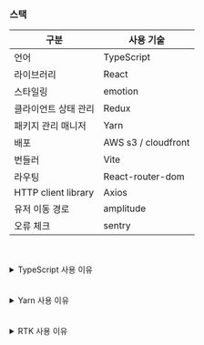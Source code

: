 ### 스택

| 구분                 | 사용 기술           |
| -------------------- | ------------------- |
| 언어                 | TypeScript          |
| 라이브러리           | React               |
| 스타일링             | emotion             |
| 클라이언트 상태 관리 | Redux               |
| 패키지 관리 매니저   | Yarn                |
| 배포                 | AWS s3 / cloudfront |
| 번들러               | Vite                |
| 라우팅               | React-router-dom    |
| HTTP client library  | Axios               |
| 유저 이동 경로       | amplitude           |
| 오류 체크            | sentry              |

<br/>
<br/>


<details>
<summary>TypeScript 사용 이유</summary>
<aside>
💡 프론트엔드 언어

</aside>

프론트엔드의 언어는 대표적으로 Javascript가 있다. JS로 웹사이트를 동적으로 만들어주고 복잡한 기능들을 

구현가능 하게 만들어 주기 때문에 웹사이트에서 필수적이다.

![스크린샷 2023-09-12 오후 5.14.13.png](https://prod-files-secure.s3.us-west-2.amazonaws.com/a5593314-9384-4e17-a350-19af4a9f6f52/8fd912c6-f8af-4cfe-8c34-8c293fb709ea/%E1%84%89%E1%85%B3%E1%84%8F%E1%85%B3%E1%84%85%E1%85%B5%E1%86%AB%E1%84%89%E1%85%A3%E1%86%BA_2023-09-12_%E1%84%8B%E1%85%A9%E1%84%92%E1%85%AE_5.14.13.png)

위의 표를 보면 typescript 정말 빠르게 치고 올라고 오고있는 언어인데 회사에서도 가장 많이 사용 되는 언어이다.

<aside>
💡 왜 Typescript를 사용할까?

</aside>

| Javascript | Typescript |
| --- | --- |
| 동적타입 언어 | 정적타입 언어 |
| 인터프리터 언어 | 컴파일 언어 |
| 독립적으로 사용가능 | 자바스크립트에 의존적임 (자바스크립트로 컴파일된 후 실행) |
| 좀 더 유연함 (타입에 제한을 받지 않으므로) | 더 나은 구조와 간결함, 일관성, 재사용성 |
| .js 확장자 | .ts 확장자 |
| 작고 간단한 프로젝트에 적합함 | 복잡한 프로젝트에 적합함 |

JS는 동적 타입으로 모든 변수나 객체를 타입 지정을 하지 않는다는점이 있다.(이건 장점이며 단점이다.)

이단점을 보완해서 나온것이 TS이다.

![스크린샷 2023-09-12 오후 5.14.04.png](https://prod-files-secure.s3.us-west-2.amazonaws.com/a5593314-9384-4e17-a350-19af4a9f6f52/b79117b8-a27d-45f6-b38b-356914ebb228/%E1%84%89%E1%85%B3%E1%84%8F%E1%85%B3%E1%84%85%E1%85%B5%E1%86%AB%E1%84%89%E1%85%A3%E1%86%BA_2023-09-12_%E1%84%8B%E1%85%A9%E1%84%92%E1%85%AE_5.14.04.png)

위표에서 보면 단연 JS가 가장 많이 사용하지만 단점에 대한 보완으로 나온 TS가 빠르게 올라오는 것을 확인할수있다.

### **버그 예방**

자바스크립트의 버그 중 15%를 타입스크립트의 사용으로 미리 예방할 수 있다는 연구가 있다고 합니다. 자바스크립트는 선언할 때 타입을 지정해주지 않기 때문에 동작하면서 언제 나도 모르게 형변환이 되어 있을 수도 있고, 그런 부분으로 인해 예기치 않은 버그가 발생할 수도 있습니다. 심지어 인터프립터 언어 특성상 그런 버그들을 찾는 것 조차 쉽지 않죠. 컴파일 과정이 없기 때문에 에러를 출력하지 않고 실행되기 때문입니다. 타입스크립트를 사용한다고해서 모든 버그를 완전히 막을 수 있는 것은 아니지만 적어도 컴파일단계에서 타입관련 에러는 막을 수 있습니다. 예를들어, strictNullCheck 옵션을 true로 해놨다면 객체/null/undefined가 할당될 수 있는 변수가 있을 때, null이나 undefined가 아닌지 체크하지 않고서는 객체의 속성을 가져올 수 없습니다.

### **더 나은 개발자 경험과 코드 퀄리티 향상**

자바스크립트로 코드를 작성할 때, 객체의 필드나 함수의 매개변수로 들어오는 값이 무엇인지 알기 위해 여러 파일들을 살펴봐야했던 경험이 있을 것입니다. 하지만 타입스크립트를 제대로 사용함으로써 얻을 수 있는 가장 큰 장점중에 하나는 변수의 이름뿐만 아니라 그 데이터의 "type"까지 알 수 있게 해준다는 것입니다. 그래서 코드 작성이 좀 더 쉽고 직관적이게 만들어줍니다. 개발자는 로직과 같은 큰 구조들에만 집중할 수 있게 해주는 것이죠.

또한 오브젝트 안의 속성값을 하나하나 기억할 필요없이 IDE가 자동으로 리스트업 해주기 때문에 개발자 입장에서는 훨신 편해집니다.

### **크로스브라우징(브라우저 호환성) 문제 해결**

모든 브라우저의 지원을 걱정해야하는 프론트개발자 입장에서는 ES6+을 써도 될지 고민이 많을 것입니다. 하지만 타입스크립트는 컴파일 과정에서 ES6+ 문법들을 ES5(또는 ES3)로 바꿔주기 때문에 Babel의 도움 없이 크로스브라우징 문제를 해결할 수 있습니다.

<aside>
💡 꼭 TS여야만 할까?

</aside>

물론 TS만이 아니다 ajv라는 라이브러리를 대표적으로 생각할수있는데 다운로드수는 TS의 2배라고 할수있고 알아본결과 좀더 자세한 type지정이 가능하다.

![스크린샷 2023-09-12 오후 5.13.01.png](https://prod-files-secure.s3.us-west-2.amazonaws.com/a5593314-9384-4e17-a350-19af4a9f6f52/ba6c4fe8-bf59-4a83-ad3e-9de8396af18a/%E1%84%89%E1%85%B3%E1%84%8F%E1%85%B3%E1%84%85%E1%85%B5%E1%86%AB%E1%84%89%E1%85%A3%E1%86%BA_2023-09-12_%E1%84%8B%E1%85%A9%E1%84%92%E1%85%AE_5.13.01.png)

### 그럼왜? ajv를 사용하지 않고 TS를 사용할까?

이번 프로젝트는 취업이 목표이기때문에 회사에서 가장 많이 사용하는 언어를 채택할수밖에 없었다. 물론 TS가 않좋다는건 아니지만 지금 프론트엔드 개발자 구직 사이트를 가보면 프론트엔드 개발자 공고에는 필수적으로 TS가 

있기에 사용을 지향했던거 같다.그리고 접하기 어려웠던 ajv보다 TS는 접하기 쉽고 공용언어 같은 느낌이라 도저히 배제할수 없었다.

참고 : https://npmtrends.com/ajv-vs-typescript

참고 : https://octoverse.github.com/2022/top-programming-languages

</details>


<br/>
<br/>

<details>
<summary>Yarn 사용 이유</summary>
<aside>
<img src="https://noticon-static.tammolo.com/dgggcrkxq/image/upload/v1581488166/noticon/teg1ooxzhglorh6rk9hs.png" alt="https://noticon-static.tammolo.com/dgggcrkxq/image/upload/v1581488166/noticon/teg1ooxzhglorh6rk9hs.png" width="40px" /> npm의 장점

</aside>

**널리 사용됨**

npm은 JavaScript용 기본 패키지 관리자이자 세계에서 가장 널리 사용되는 패키지 관리자

**사용 용이성**

npm은 간단하고 직관적인 인터페이스를 제공하므로 패키지와 종속성을 쉽게 설치, 관리 및 업데이트할 수 있다.

**버전 관리**

npm은 강력한 버전 관리 기능을 제공하여 패키지와 종속성을 관리 및 업데이트한다.

**CLI 도구**

npm은 패키지 관리 작업을 쉽게 자동화하고 스크립팅할 수 있는 CLI 도구를 제공한다.

<aside>
❗ npm의 단점

</aside>

**느린 성능**

npm은 특히 대규모 프로젝트로 작업하거나 많은 패키지를 설치할 때 느려질 수 있습니다.

**제한된 패키지 품질**

npm은 대규모 패키지 생태계를 보유하고 있지만 모든 패키지가 높은 품질을 제공하는 것은 아닙니다. ality. 패키지를 사용하기 전에 품질을 결정하기 어려울 수 있습니다.

**복잡한 종속성 관리**

npm은 때때로 복잡하고 해결하기 어려운 종속성 충돌을 일으킬 수 있습니다. 종속성이 겹치는 많은 패키지를 사용합니다.

**비공개 패키지에 대한 지원 부족**

개인 패키지를 유지하기 위해 npm은 비공개 패키지 호스팅에 대한 기본 제공 지원을 제공하지 않습니다. 

**보안 문제**

 npm은 과거에 몇 가지 보안 취약점이 있었는데, 이는 민감한 데이터에 의존하는 프로젝트에 문제가 될 수 있습니다. 보안 문제를 완화하려면 npm과 npm이 관리하는 패키지를 정기적으로 업데이트하고 신뢰할 수 없는 소스에서 패키지를 설치할 때 주의하는 것이 중요

<aside>
✅ **Yarn의 장점**

</aside>

**npm보다 빠름**

Yarn은 패키지를 캐시하여 패키지를 설치하고 다시 설치하는 데 걸리는 시간을 줄여 npm보다 빠릅니다.

**결정적**

Yarn은 잠금 파일을 사용하여 동일한 패키지와 버전이 서로 다른 시스템에 설치되도록 하여 빌드를 보다 예측 가능하고 재현 가능하게 만듭니다.

**보안**

 Yarn은 설치된 패키지의 알려진 보안 취약성을 자동으로 확인하고 개발자에게 문제가 있으면 경고합니다.

**오프라인 모드**

Yarn은 오프라인에서 작업할 수 있으므로 제한적인 프로젝트에 적합합니다. 또는 신뢰할 수 없는 인터넷 액세스.

**더 나은 오류 처리**

Yarn은 npm보다 더 나은 오류 처리 및 보고를 제공하므로 패키지 및 종속성 문제를 더 쉽게 디버깅할 수 있습니다.

<aside>
❗ **Yarn의 단점**

</aside>

**작은 생태계**

 Yarn의 생태계는 성장하고 있지만 여전히 npm보다 작기 때문에 특정 패키지를 찾기가 더 어렵습니다. 

**호환성 문제**

 원사 npm용으로 설계된 일부 이전 패키지 또는 워크플로와 호환되지 않을 수 있습니다.

**제한된 지원**

 Yarn은 npm보다 커뮤니티가 작고 지원이 적기 때문에 도움을 찾기가 더 어렵습니다.

**느린 초기 설정**

 Yarn은 특히 대규모 프로젝트의 경우 npm보다 설정 및 구성 시간이 더 오래 걸릴 수 있습니다.

**리소스 집약적**

 Yarn은 특히 패키지를 설치하고 업데이트할 때 더 많은 메모리와 CPU를 사용하여 npm보다 더 많은 리소스를 사용할 수 있습니다.

</details>
 <br/>
  <br/>
<details>
<summary>RTK 사용 이유</summary>
[Redux를 사용하지 않고 Recoil을 사용하는 이유](https://www.notion.so/Redux-Recoil-f27c08aedbe043e3b99e207418eefe4f?pvs=21)

앞에서 설명에서의 recoil을 사용에 대해서 알아봤는데 진행했던 모든 프로젝트에서 

recoil만 다루고 redux쪽을 다룬적이 없어서 이번에 redux는 정말 많이 불편한가에 대해서 

알기 위해서 이번 프로젝트에서는 redux를 사용하기로 하였다.

<aside>
💡 **왜 Redux를 사용하는가?**

</aside>

참고 : https://npmtrends.com/mobx-vs-recoil-vs-redux

![스크린샷 2023-09-12 오후 3.56.46.png](https://prod-files-secure.s3.us-west-2.amazonaws.com/a5593314-9384-4e17-a350-19af4a9f6f52/8aabce3c-b4b7-4dc0-91a6-a6bab599cbe1/%E1%84%89%E1%85%B3%E1%84%8F%E1%85%B3%E1%84%85%E1%85%B5%E1%86%AB%E1%84%89%E1%85%A3%E1%86%BA_2023-09-12_%E1%84%8B%E1%85%A9%E1%84%92%E1%85%AE_3.56.46.png)

지난 1년간에 다운로드 수로 보면 알겠지만 엄청난 사용량에 이유가 가장 크다.

상태관리 라이브러리중에 가장 많이 사용되고 관련자료가 많고 이미 안정성이 검증 되었다고 생각이 들기때문이다.

취업을 생각하며 만드는 포폴이기에 가장 회사에서 많이 사용하는 스택을 사용하는게 취준생이 나에게 가장 

잘 어울리는 라이브러리라고 생각한다.

<aside>
💡 **단점 보완**

</aside>

Redux에 단점은 이렇게 3가지로 생각을 하고있다.

- 단일 스토어 단일 리듀서로 관심사의 분리가 쉽게 이루어지지 않는다.
    - **보완**
        
        ```tsx
        todosSlice.ts
        
        import { createSlice, PayloadAction } from '@reduxjs/toolkit';
        
        interface Todo {
          id: number;
          text: string;
        }
        
        interface TodosState {
          todos: Todo[];
        }
        
        const initialState: TodosState = {
          todos: [],
        };
        
        export const todosSlice = createSlice({
          name: 'todos',
          initialState,
          reducers: {
            addTodo: (state, action: PayloadAction<string>) => {
              const newTodo = { id: Date.now(), text: action.payload };
              state.todos.push(newTodo);
            },
            removeTodo: (state, action: PayloadAction<number>) => {
              state.todos = state.todos.filter((todo) => todo.id !== action.payload);
            },
          },
        });
        
        export const { addTodo, removeTodo } = todosSlice.actions;
        export default todosSlice.reducer;
        ```
        
        ```tsx
        counterSlice.ts
        
        import { createSlice, PayloadAction } from '@reduxjs/toolkit';
        
        interface CounterState {
          value: number;
        }
        
        const initialState : CounterState= {
          value :0,
        };
        
        export const counterSlice = createSlice({
           name:'counter',
           initialState,
           reducers:{
             increment:(state)=>{
               state.value +=1;
             },
             decrement:(state)=>{
               state.value -=1 ;
             }
           }
        })
        
        export const {increment , decrement} = counterSlice.actions;
        
        export default counter.reducer;
        ```
        
        ```tsx
        store/index.ts
        
        import { configureStore } from '@reduxjs/toolkit';
        import createSagaMiddleware from 'redux-saga';
        import { combineReducers } from 'redux';
        import todosReducer from '../features/todosSlice';
        import counterReducer from '../features/counterSlice';
        
        const rootReducer = combineReducers({
          todos: todosReducer,
          counter: counterReducer,
        });
        
        const sagaMiddleware = createSagaMiddleware();
        
        const store = configureStore({
          reducer: rootReducer,
          middleware: [sagaMiddleware],
        });
        
        sagaMiddleware.run(rootSaga);
        
        export default store;
        ```
        
        toolkit을 사용하여 관심사 분리의 방법의 예시이다 todo,counter slice를 정의하고 자테적 액션,리듀서 함수를 가지고 있으며 combineReducers를 이용해 두 slice를 결합하여 루트 리듀서를 생성해준다.
        
        단일 스토어에서 관리하며 개별 기능별로 분리할수있다.
        
- 비동기 상태와 결합이 어렵다.(미들웨어)
    - **보완**
        
        redux-thunk를 사용하여 비동기 처리를 할려고 한다.
        
        RTK같은 경우에는  thunk기반이기 때문에 saga의 단점이라 생각 되는 **es6 generator & yield문법**과
        
        ****typescript 지원이 미흡함****이 가장 큰 문제라고 생각 되기에 사용을 가장 많이 하고 있는 **es7의 async / await**를 
        
        사용하는게 더 좋을거 같다. thunk를 사용함으로서 오류에 대한 많은 자료도 얻을수있을거 같고 redux팀에서도 사용을 권장 하기에 thunk로 보완할려고 한다.
        
        ![스크린샷 2023-09-12 오후 5.00.03.png](https://prod-files-secure.s3.us-west-2.amazonaws.com/a5593314-9384-4e17-a350-19af4a9f6f52/d55fe7b9-c7e1-4227-b5b6-2b8e606b5138/%E1%84%89%E1%85%B3%E1%84%8F%E1%85%B3%E1%84%85%E1%85%B5%E1%86%AB%E1%84%89%E1%85%A3%E1%86%BA_2023-09-12_%E1%84%8B%E1%85%A9%E1%84%92%E1%85%AE_5.00.03.png)
        
- 보일러 플레이트가 너무 방대하다.
    - **보완**
        
        redux만 사용했을때에 보일러 플레이트가 많기 때문에 toolkit을 사용하여 조금이나마 
        
        보일러 플레이트를 줄이기로 보완 하려고 한다.
        

<aside>
💡 **결론**

</aside>

- 가장 사용양이 많은 redux생태계를 이해하기 위해 도입
- 단점을 가장 많이 생각하여 이를 보완한다.

</details>
